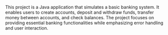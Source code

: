 This project is a Java application that simulates a basic banking system. It enables users to create accounts, deposit and withdraw funds, transfer money between accounts, and check balances. The project focuses on providing essential banking functionalities while emphasizing error handling and user interaction.
